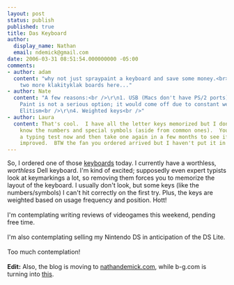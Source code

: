 ```yaml
---
layout: post
status: publish
published: true
title: Das Keyboard
author:
  display_name: Nathan
  email: ndemick@gmail.com
date: 2006-03-31 08:51:54.000000000 -05:00
comments:
- author: adam
  content: "why not just spraypaint a keyboard and save some money.<br>\r\ni've got
    two more klakityklak boards here..."
- author: Nate
  content: "A few reasons:<br />\r\n1. USB (Macs don't have PS/2 ports)<br />\r\n2.
    Paint is not a serious option; it would come off due to constant wear<br />\r\n3.
    Elitism<br />\r\n4. Weighted keys<br />"
- author: Laura
  content: That's cool.  I have all the letter keys memorized but I don't think I
    know the numbers and special symbols (aside from common ones).  You should take
    a typing test now and then take one again in a few months to see if you've actually
    improved.  BTW the fan you ordered arrived but I haven't put it in yet.
---
```

So, I ordered one of those <a href="http://www.daskeyboard.com/">keyboards</a> today. I currently have a worthless, <i>worthless</i> Dell keyboard. I'm kind of excited; supposedly even expert typists look at keymarkings a lot, so removing them forces you to memorize the layout of the keyboard. I usually don't look, but some keys (like the numbers/symbols) I can't hit correctly on the first try. Plus, the keys are weighted based on usage frequency and position. Hott!<br /><br />
I'm contemplating writing reviews of videogames this weekend, pending free time. <br /><br />
I'm also contemplating selling my Nintendo DS in anticipation of the DS Lite. 
<br /><br />
Too much contemplation!<br /><br />
<b>Edit:</b> Also, the blog is moving to <a href="http://www.nathandemick.com">nathandemick.com</a>, while b-g.com is turning into <a href="/images/random/bg_design.jpg">this</a>.